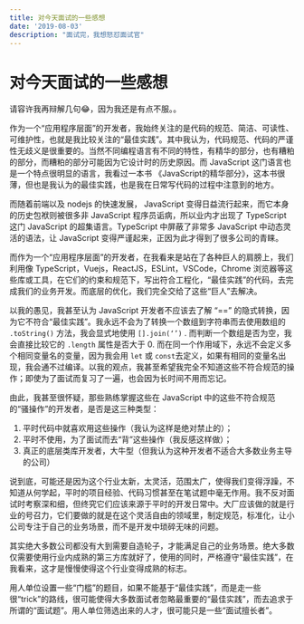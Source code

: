 ```yaml
---
title: 对今天面试的一些感想
date: '2019-08-03'
description: "面试完，我想怒怼面试官"
---
```


# 对今天面试的一些感想

请容许我再辩解几句😂，因为我还是有点不服。。

作为一个“应用程序层面”的开发者，我始终关注的是代码的规范、简洁、可读性、可维护性，也就是我比较关注的“最佳实践”。其中我认为，代码规范、代码的严谨性无歧义是很重要的。当然不同编程语言有不同的特性，有精华的部分，也有糟粕的部分，而糟粕的部分可能因为它设计时的历史原因。而 JavaScript 这门语言也是一个特点很明显的语言，我看过一本书 《JavaScript的精华部分》，这本书很薄，但也是我认为的最佳实践，也是我在日常写代码的过程中注意到的地方。

而随着前端以及 nodejs 的快速发展， JavaScript 变得日益流行起来，而它本身的历史包袱则被很多非 JavaScript 程序员诟病，所以业内才出现了 TypeScript 这门 JavaScript 的超集语言。TypeScript 中屏蔽了非常多 JavaScript 中动态灵活的语法，让 JavaScript 变得严谨起来，正因为此才得到了很多公司的青睐。

而作为一个“应用程序层面”的开发者，在我看来是站在了各种巨人的肩膀上，我们利用像 TypeScript，Vuejs，ReactJS，ESLint，VSCode，Chrome 浏览器等这些库或工具，在它们的约束和规范下，写出符合工程化，“最佳实践”的代码，去完成我们的业务开发。而底层的优化，我们完全交给了这些“巨人”去解决。

以我的愚见，我甚至认为 JavaScript 开发者不应该去了解 “==” 的隐式转换，因为它不符合“最佳实践”。我永远不会为了转换一个数组到字符串而去使用数组的 `.toString()` 方法，我会显式地使用 `[].join(‘’)` . 而判断一个数组是否为空，我会直接比较它的 `.length` 属性是否大于 0. 而在同一个作用域下，永远不会定义多个相同变量名的变量，因为我会用 `let` 或  `const`去定义，如果有相同的变量名出现，我会通不过编译。以我的观点，我甚至希望我完全不知道这些不符合规范的操作；即使为了面试而复习了一遍，也会因为长时间不用而忘记。

由此，我甚至很怀疑，那些熟练掌握这些在 JavaScript 中的这些不符合规范的“骚操作”的开发者，是否是这三种类型：

1. 平时代码中就喜欢用这些操作（我认为这样是绝对禁止的）；
2. 平时不使用，为了面试而去“背”这些操作（我反感这样做）；
3. 真正的底层类库开发者，大牛型（但我认为这种开发者不适合大多数业务主导的公司）

说到底，可能还是因为这个行业太新，太灵活，范围太广，使得我们变得浮躁，不知道从何学起，平时的项目经验、代码习惯甚至在笔试题中毫无作用。我不反对面试时考察深和细，但终究它们应该来源于平时的开发日常中。大厂应该做的就是行业的号召力，它们要做的就是在这个灵活自由的领域里，制定规范，标准化，让小公司专注于自己的业务场景，而不是开发中琐碎无味的问题。

其实绝大多数公司都没有大到需要自造轮子，才能满足自己的业务场景。绝大多数仅需要使用行业内成熟的第三方库就好了，使用的同时，严格遵守“最佳实践”，在我看来，这才是慢慢使得这个行业变得成熟的标志。

用人单位设置一些“门槛”的题目，如果不能基于“最佳实践”，而是走一些很“trick”的路线，很可能使得大多数面试者忽略最重要的“最佳实践”，而去追求于所谓的“面试题”。用人单位筛选出来的人才，很可能只是一些“面试擅长者”。
